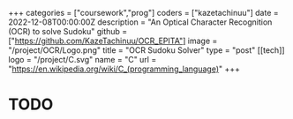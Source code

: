 +++
categories = ["coursework","prog"]
coders = ["kazetachinuu"]
date = 2022-12-08T00:00:00Z
description = "An Optical Character Recognition (OCR) to solve Sudoku"
github = ["https://github.com/KazeTachinuu/OCR_EPITA"]
image = "/project/OCR/Logo.png"
title = "OCR Sudoku Solver"
type = "post"
[[tech]]
logo = "/project/C.svg"
name = "C"
url = "https://en.wikipedia.org/wiki/C_(programming_language)"
+++

<div style="max-width: 900px; margin: 0 auto;">

# TODO














